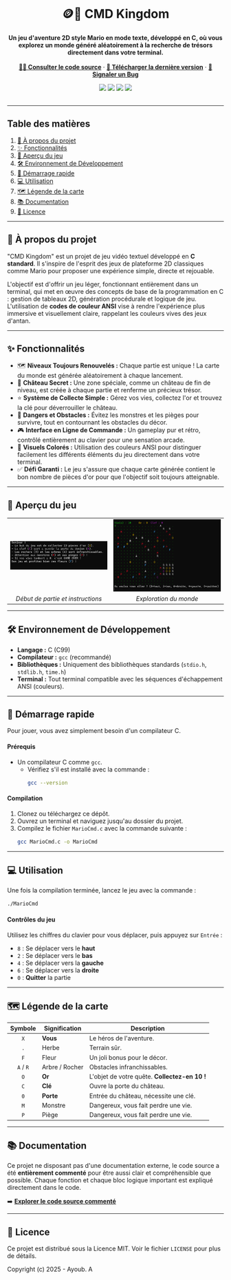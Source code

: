 <div align="center">
  <h1 align="center">🪙🏰 CMD Kingdom</h1>
  <p align="center">
    <strong>Un jeu d'aventure 2D style Mario en mode texte, développé en C, où vous explorez un monde généré aléatoirement à la recherche de trésors directement dans votre terminal.</strong>
    <br />
    <br />
    <a href="https://github.com/Aybskt/MarioCmdGame/blob/main/MarioCmd.c"><strong>👨‍💻 Consulter le code source</strong></a>
    ·
    <a href="https://github.com/Aybskt/MarioCmdGame/releases"><strong>🚀 Télécharger la dernière version</strong></a>
    ·
    <a href="https://github.com/Aybskt/MarioCmdGame/issues"><strong>🛑 Signaler un Bug</strong></a>
    
  </p>
</div>

<div align="center">
  <img src="https://img.shields.io/github/last-commit/Aybskt/MarioCmdGame?style=for-the-badge&logo=github&color=blue" />
  <img src="https://img.shields.io/github/repo-size/Aybskt/MarioCmdGame?style=for-the-badge&logo=github" />
  <img src="https://img.shields.io/github/languages/top/Aybskt/MarioCmdGame?style=for-the-badge&logo=c" />
  <img src="https://img.shields.io/github/license/Aybskt/MarioCmdGame?style=for-the-badge&color=green" />
</div>
<br>

---
## Table des matières

1.  [🌟 À propos du projet](#-à-propos-du-projet)
2.  [✨ Fonctionnalités](#-fonctionnalités)
3.  [📸 Aperçu du jeu](#-aperçu-du-jeu)
4.  [🛠️ Environnement de Développement](#️-environnement-de-développement)
5.  [🚀 Démarrage rapide](#-démarrage-rapide)
6.  [💻 Utilisation](#-utilisation)
7.  [🗺️ Légende de la carte](#️-légende-de-la-carte)
8.  [📚 Documentation](#-documentation)
9.  [📜 Licence](#-licence)
---
## 🌟 À propos du projet

"CMD Kingdom" est un projet de jeu vidéo textuel développé en **C standard**. Il s'inspire de l'esprit des jeux de plateforme 2D classiques comme Mario pour proposer une expérience simple, directe et rejouable.

L'objectif est d'offrir un jeu léger, fonctionnant entièrement dans un terminal, qui met en œuvre des concepts de base de la programmation en C : gestion de tableaux 2D, génération procédurale et logique de jeu. L'utilisation de **codes de couleur ANSI** vise à rendre l'expérience plus immersive et visuellement claire, rappelant les couleurs vives des jeux d'antan.

---

## ✨ Fonctionnalités

* 🗺️ **Niveaux Toujours Renouvelés :** Chaque partie est unique ! La carte du monde est générée aléatoirement à chaque lancement.
* 🏰 **Château Secret :** Une zone spéciale, comme un château de fin de niveau, est créée à chaque partie et renferme un précieux trésor.
* ⭐ **Système de Collecte Simple :** Gérez vos vies, collectez l'or et trouvez la clé pour déverrouiller le château.
* 🐢 **Dangers et Obstacles :** Évitez les monstres et les pièges pour survivre, tout en contournant les obstacles du décor.
* 🎮 **Interface en Ligne de Commande :** Un gameplay pur et rétro, contrôlé entièrement au clavier pour une sensation arcade.
* 🎨 **Visuels Colorés :** Utilisation des couleurs ANSI pour distinguer facilement les différents éléments du jeu directement dans votre terminal.
* ✅ **Défi Garanti :** Le jeu s'assure que chaque carte générée contient le bon nombre de pièces d'or pour que l'objectif soit toujours atteignable.

---

## 📸 Aperçu du jeu


<table>
  <tr>
    <td><img src="https://raw.githubusercontent.com/Aybskt/MarioCmdGame/main/assets/img.png" alt="Début de partie et instructions"></td>
    <td><img src="https://raw.githubusercontent.com/Aybskt/MarioCmdGame/main/assets/img1.png" alt="Exploration du monde"></td>
  </tr>
  <tr>
    <td align="center"><em>Début de partie et instructions</em></td>
    <td align="center"><em>Exploration du monde</em></td>
  </tr>
</table>

---

## 🛠️ Environnement de Développement

* **Langage :** C (C99)
* **Compilateur :** `gcc` (recommandé)
* **Bibliothèques :** Uniquement des bibliothèques standards (`stdio.h`, `stdlib.h`, `time.h`)
* **Terminal :** Tout terminal compatible avec les séquences d'échappement ANSI (couleurs).

---

## 🚀 Démarrage rapide

Pour jouer, vous avez simplement besoin d'un compilateur C.

#### **Prérequis**
* Un compilateur C comme `gcc`.
    * Vérifiez s'il est installé avec la commande :
        ```sh
        gcc --version
        ```

#### **Compilation**
1.  Clonez ou téléchargez ce dépôt.
2.  Ouvrez un terminal et naviguez jusqu'au dossier du projet.
3.  Compilez le fichier `MarioCmd.c` avec la commande suivante :
    ```sh
    gcc MarioCmd.c -o MarioCmd
    ```

---

## 💻 Utilisation

Une fois la compilation terminée, lancez le jeu avec la commande :
```sh
./MarioCmd
```

#### **Contrôles du jeu**
Utilisez les chiffres du clavier pour vous déplacer, puis appuyez sur `Entrée` :
-   `8` : Se déplacer vers le **haut**
-   `2` : Se déplacer vers le **bas**
-   `4` : Se déplacer vers la **gauche**
-   `6` : Se déplacer vers la **droite**
-   `0` : **Quitter** la partie

---

## 🗺️ Légende de la carte

| Symbole | Signification | Description |
|:---:|---|---|
| `X` | **Vous** | Le héros de l'aventure. |
| `.` | Herbe | Terrain sûr. |
| `F` | Fleur | Un joli bonus pour le décor. |
| `A` / `R`| Arbre / Rocher | Obstacles infranchissables. |
| `O` | **Or** | L'objet de votre quête. **Collectez-en 10 !** |
| `C` | **Clé** | Ouvre la porte du château. |
| `0` | **Porte** | Entrée du château, nécessite une clé. |
| `M` | Monstre | Dangereux, vous fait perdre une vie. |
| `P` | Piège | Dangereux, vous fait perdre une vie. |

---

## 📚 Documentation

Ce projet ne disposant pas d'une documentation externe, le code source a été **entièrement commenté** pour être aussi clair et compréhensible que possible. Chaque fonction et chaque bloc logique important est expliqué directement dans le code.

➡️ **[Explorer le code source commenté](https://github.com/Aybskt/MarioCmdGame/blob/main/MarioCmd.c)**

---

## 📜 Licence

Ce projet est distribué sous la Licence MIT. Voir le fichier `LICENSE` pour plus de détails.

Copyright (c) 2025 - Ayoub. A
